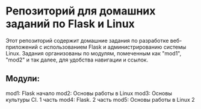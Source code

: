 # Репозиторий для домашних заданий по Flask и Linux

Этот репозиторий содержит домашние задания по разработке веб-приложений с использованием Flask и администрированию системы Linux. Задания организованы по модулям, помеченным как "mod1", "mod2" и так далее, для удобства навигации и ссылок.

## Модули:

mod1: Flask начало
mod2: Основы работы в Linux
mod3: Основы культуры CI. 1 часть
mod4: Flask. 2 часть
mod5: Основы работы в Linux 2
